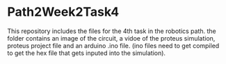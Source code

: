 # Path2Week2Task4
This repository includes the files for the 4th task in the robotics path. the folder contains an image of the circuit, a vidoe of the proteus simulation, proteus project file and an arduino .ino file. (ino files need to get compiled to get the hex file that gets inputed into the simulation).

